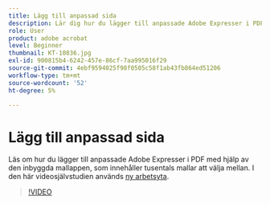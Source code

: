 ```yaml
---
title: Lägg till anpassad sida
description: Lär dig hur du lägger till anpassade Adobe Expresser i PDF med den inbyggda sidappen
role: User
product: adobe acrobat
level: Beginner
thumbnail: KT-10836.jpg
exl-id: 900815b4-6242-457e-86cf-7aa995016f29
source-git-commit: 4ebf9594025f98f0505c58f1ab43fb864ed51206
workflow-type: tm+mt
source-wordcount: '52'
ht-degree: 5%

---
```


# Lägg till anpassad sida

Läs om hur du lägger till anpassade Adobe Expresser i PDF med hjälp av den inbyggda mallappen, som innehåller tusentals mallar att välja mellan. I den här videosjälvstudien används [ny arbetsyta](new-workspace.md).

>[!VIDEO](https://video.tv.adobe.com/v/347331?quality=12&learn=on&hidetitle=true)
